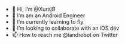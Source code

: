 - 👋 Hi, I’m @XurajB
- 👀 I’m am an Android Engineer
- 🌱 I’m currently learning to fly
- 💞️ I’m looking to collaborate with an iOS dev
- 📫 How to reach me @iandrobot on Twitter

<!---
XurajB/XurajB is a ✨ special ✨ repository because its `README.md` (this file) appears on your GitHub profile.
You can click the Preview link to take a look at your changes.
--->
